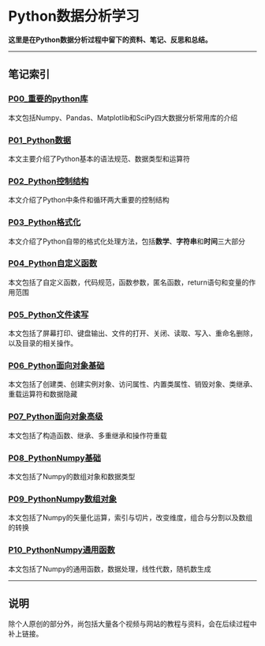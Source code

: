 # Python数据分析学习

**这里是在Python数据分析过程中留下的资料、笔记、反思和总结。**


---
## 笔记索引
### [P00_重要的python库](https://github.com/hyacinthee/Data-Analysis/blob/master/P00_Python_Lib.md)
本文包括Numpy、Pandas、Matplotlib和SciPy四大数据分析常用库的介绍

### [P01_Python数据](https://github.com/hyacinthee/Data-Analysis/blob/master/P01_Python_Data.md)
本文主要介绍了Python基本的语法规范、数据类型和运算符


### [P02_Python控制结构](https://github.com/hyacinthee/Data-Analysis/blob/master/P02_Python_Control.md)
本文介绍了Python中条件和循环两大重要的控制结构


### [P03_Python格式化](https://github.com/hyacinthee/Data-Analysis/blob/master/P03_Python_Format.md)
本文介绍了Python自带的格式化处理方法，包括**数学**、**字符串**和**时间**三大部分


### [P04_Python自定义函数](https://github.com/hyacinthee/Data-Analysis/blob/master/P04_Python_Function.md)
本文包括了自定义函数，代码规范，函数参数，匿名函数，return语句和变量的作用范围


### [P05_Python文件读写](https://github.com/hyacinthee/Data-Analysis/blob/master/P05_Python_IO.md)
本文包括了屏幕打印、键盘输出、文件的打开、关闭、读取、写入、重命名删除，以及目录的相关操作。


### [P06_Python面向对象基础](https://github.com/hyacinthee/Data-Analysis/blob/master/P06_Python_OOPBasic.md)
本文包括了创建类、创建实例对象、访问属性、内置类属性、销毁对象、类继承、重载运算符和数据隐藏

### [P07_Python面向对象高级](https://github.com/hyacinthee/Data-Analysis/blob/master/P07_Python_OOPSenior.md)
本文包括了构造函数、继承、多重继承和操作符重载

### [P08_PythonNumpy基础](https://github.com/hyacinthee/Data-Analysis/blob/master/P08_Python_NumpyBasic.md)
本文包括了Numpy的数组对象和数据类型

### [P09_PythonNumpy数组对象](https://github.com/hyacinthee/Data-Analysis/blob/master/P09_Python_NumpyArray.md)
本文包括了Numpy的矢量化运算，索引与切片，改变维度，组合与分割以及数组的转换

### [P10_PythonNumpy通用函数](https://github.com/hyacinthee/Data-Analysis/blob/master/P10_Python_NumpyFunction.md)
本文包括了Numpy的通用函数，数据处理，线性代数，随机数生成

---
## 说明
除个人原创的部分外，尚包括大量各个视频与网站的教程与资料，会在后续过程中补上链接。
